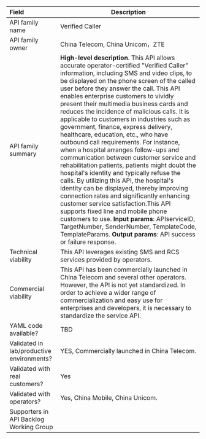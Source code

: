 | **Field**                                 | Description                                                  |
| :---------------------------------------- | ------------------------------------------------------------ |
| API family name                           | Verified Caller                                              |
| API family owner                          | China Telecom, China Unicom，ZTE                             |
| API family summary                        | **High-level description**. This API allows accurate operator-certified "Verified Caller" information, including SMS and video clips, to be displayed on the phone screen of the called user before they answer the call. This API enables enterprise customers to vividly present their multimedia business cards and reduces the incidence of malicious calls. It is applicable to customers in industries such as government, finance, express delivery, healthcare, education, etc., who have outbound call requirements. For instance, when a hospital arranges follow-ups and communication between customer service and rehabilitation patients, patients might doubt the hospital's identity and typically refuse the calls. By utilizing this API, the hospital's identity can be displayed, thereby improving connection rates and significantly enhancing customer service satisfaction.This API supports fixed line and mobile phone customers to use. **Input params**: APIserviceID, TargetNumber, SenderNumber, TemplateCode, TemplateParams. **Output params**: API success or failure response. | 
| Technical viability                       | This API leverages existing SMS and RCS services provided by operators. |
| Commercial viability                      | This API has been commercially launched in China Telecom and several other operators. However, the API is not yet standardized. In order to achieve a wider range of commercialization and easy use for enterprises and developers, it is necessary to standardize the service API. |
| YAML code available?                      | TBD                                                          |
| Validated in lab/productive environments? | YES, Commercially launched in China Telecom.                 |
| Validated with real customers?            | Yes                                                          |
| Validated with operators?                 | Yes, China Mobile, China Unicom.                             |
| Supporters in API Backlog Working Group   |                                                              |
